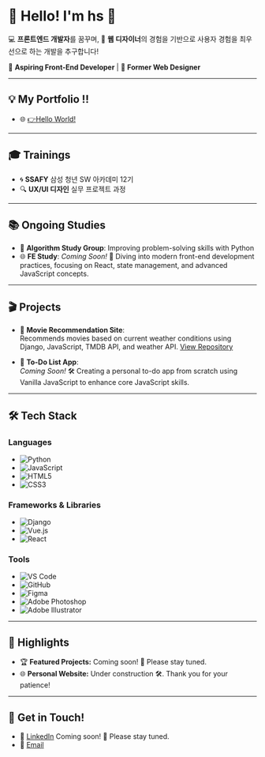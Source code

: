 # 👋 Hello! I'm hs 🌟

💻 **프론트엔드 개발자**를 꿈꾸며, 🎨 **웹 디자이너**의 경험을 기반으로 사용자 경험을 최우선으로 하는 개발을 추구합니다!

🌱 **Aspiring Front-End Developer** | 🎨 **Former Web Designer**

---

## 💡 My Portfolio !!
- 🌐 [👉Hello World!](https://portfolio-seven-bay-42.vercel.app/)

---

## 🎓 Trainings
- 🌀 **SSAFY** 삼성 청년 SW 아카데미 12기 
- 🔍 **UX/UI 디자인** 실무 프로젝트 과정

---

## 📚 Ongoing Studies
- 📝 **Algorithm Study Group**: Improving problem-solving skills with Python 
- 🌐 **FE Study**: *Coming Soon!* 🚀 Diving into modern front-end development practices, focusing on React, state management, and advanced JavaScript concepts.

---

## 🎬 Projects
- 🎥 **Movie Recommendation Site**:  
  Recommends movies based on current weather conditions using Django, JavaScript, TMDB API, and weather API.
  [View Repository](https://github.com/hseegr/project_01)

- 🚀 **To-Do List App**:  
  *Coming Soon!* 🛠️ Creating a personal to-do app from scratch using Vanilla JavaScript to enhance core JavaScript skills.

---

## 🛠️ Tech Stack

### **Languages**  
- ![Python](https://img.shields.io/badge/Python-3776AB?style=flat&logo=python&logoColor=white)  
- ![JavaScript](https://img.shields.io/badge/JavaScript-F7DF1E?style=flat&logo=javascript&logoColor=black)  
- ![HTML5](https://img.shields.io/badge/HTML5-E34F26?style=flat&logo=html5&logoColor=white)  
- ![CSS3](https://img.shields.io/badge/CSS3-1572B6?style=flat&logo=css3&logoColor=white)  

### **Frameworks & Libraries**  
- ![Django](https://img.shields.io/badge/Django-092E20?style=flat&logo=django&logoColor=white)  
- ![Vue.js](https://img.shields.io/badge/Vue.js-4FC08D?style=flat&logo=vue.js&logoColor=white)
- ![React](https://img.shields.io/badge/React-61DAFB?style=flat&logo=react&logoColor=black)

### **Tools**  
- ![VS Code](https://img.shields.io/badge/VS%20Code-007ACC?style=flat&logo=visual-studio-code&logoColor=white)  
- ![GitHub](https://img.shields.io/badge/GitHub-181717?style=flat&logo=github&logoColor=white)  
- ![Figma](https://img.shields.io/badge/Figma-F24E1E?style=flat&logo=figma&logoColor=white)  
- ![Adobe Photoshop](https://img.shields.io/badge/Adobe%20Photoshop-31A8FF?style=flat&logo=adobe-photoshop&logoColor=white)  
- ![Adobe Illustrator](https://img.shields.io/badge/Adobe%20Illustrator-FF9A00?style=flat&logo=adobe-illustrator&logoColor=white)  

---

## 🌟 Highlights
- 🏆 **Featured Projects:** Coming soon! 🚧 Please stay tuned.  
- 🌐 **Personal Website:** Under construction 🛠️. Thank you for your patience! 

---

## 💌 Get in Touch!
- 💼 [LinkedIn]() Coming soon! 🚧 Please stay tuned.
- 📧 [Email](mailto:hseegr@naver.com)  
